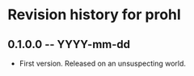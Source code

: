 # Revision history for prohl

## 0.1.0.0  -- YYYY-mm-dd

* First version. Released on an unsuspecting world.

